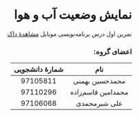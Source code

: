 <div dir="rtl">

# نمایش وضعیت آب و هوا

تمرین اول درس برنامه‌نویسی موبایل [مشاهدهٔ داک](https://github.com/sharif-dev/HW1-Weather/raw/master/Mobile_HW1.pdf)

### اعضای گروه:
|        نام        | شمارهٔ دانشجویی |
|:-----------------:|:--------------:|
|   محمدحسین بهمنی  |    97105811    |
| محمدامین قاسم‌زاده |    97110296    |
|    علی شیرمحمدی   |    97106068    |
</div>
